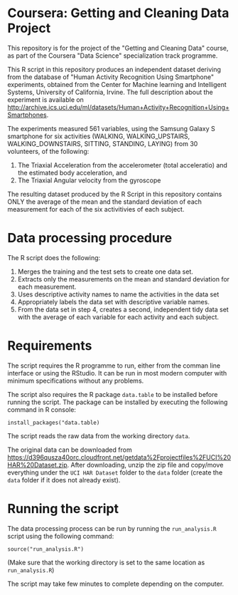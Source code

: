 Coursera: Getting and Cleaning Data Project
===========================================

This repository is for the project of the "Getting and Cleaning Data" course, as part of the Coursera "Data Science" specialization track programme.

This R script in this repository produces an independent dataset deriving from the database of "Human Activity Recognition Using Smartphone" experiments, obtained from the Center for Machine learning and Intelligent Systems, University of California, Irvine. The full description about the experiment is available on http://archive.ics.uci.edu/ml/datasets/Human+Activity+Recognition+Using+Smartphones.

The experiments measured 561 variables, using the Samsung Galaxy S smartphone for six activities (WALKING, WALKING_UPSTAIRS, WALKING_DOWNSTAIRS, SITTING, STANDING, LAYING) from 30 volunteers, of the following:

1. The Triaxial Acceleration from the accelerometer (total acceleratio) and the estimated body acceleration, and 
2. The Triaxial Angular velocity from the gyroscope  

The resulting dataset produced by the R Script in this repository contains ONLY the average of the mean and the standard deviation of each measurement for each of the six activitivies of each subject. 

Data processing procedure
=========================
The R script does the following:

1. Merges the training and the test sets to create one data set.
2. Extracts only the measurements on the mean and standard deviation for each measurement. 
3. Uses descriptive activity names to name the activities in the data set
4. Appropriately labels the data set with descriptive variable names. 
5. From the data set in step 4, creates a second, independent tidy data set with the average of each variable for each activity and each subject.

Requirements
============
The script requires the R programme to run, either from the comman line interface or using the RStudio. It can be run in most modern computer with minimum specifications without any problems.

The script also requires the R package `data.table` to be installed before running the script. The package can be installed by executing the following command in R console:

```
install_packages("data.table)
```

The script reads the raw data from the working directory `data`. 

The original data can be downloaded from https://d396qusza40orc.cloudfront.net/getdata%2Fprojectfiles%2FUCI%20HAR%20Dataset.zip. After downloading, unzip the zip file and copy/move everything under the  `UCI HAR Dataset` folder to the `data` folder (create the `data` folder if it does not already exist).

Running the script
==================

The data processing process can be run by running the `run_analysis.R` script using the following command:

```
source("run_analysis.R")
```

(Make sure that the working directory is set to the same location as `run_analysis.R`)

The script may take few minutes to complete depending on the computer.
